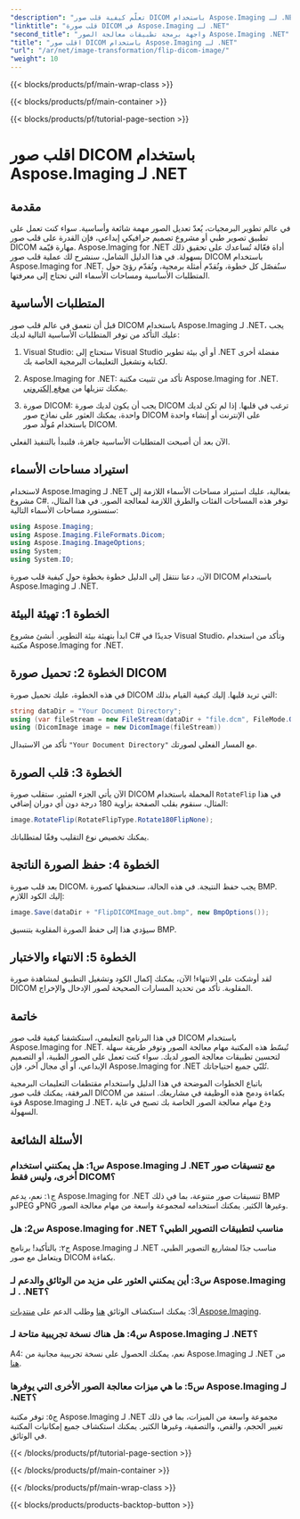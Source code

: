 ```yaml
---
"description": "تعلّم كيفية قلب صور DICOM باستخدام Aspose.Imaging لـ .NET. معالجة سهلة وفعّالة للصور للتطبيقات الطبية وغيرها."
"linktitle": "قلب صورة DICOM في Aspose.Imaging لـ .NET"
"second_title": "واجهة برمجة تطبيقات معالجة الصور Aspose.Imaging .NET"
"title": "اقلب صور DICOM باستخدام Aspose.Imaging لـ .NET"
"url": "/ar/net/image-transformation/flip-dicom-image/"
"weight": 10
---
```


{{< blocks/products/pf/main-wrap-class >}}

{{< blocks/products/pf/main-container >}}

{{< blocks/products/pf/tutorial-page-section >}}

# اقلب صور DICOM باستخدام Aspose.Imaging لـ .NET

## مقدمة

في عالم تطوير البرمجيات، يُعدّ تعديل الصور مهمة شائعة وأساسية. سواء كنت تعمل على تطبيق تصوير طبي أو مشروع تصميم جرافيكي إبداعي، فإن القدرة على قلب صور DICOM مهارة قيّمة. Aspose.Imaging for .NET أداة فعّالة تُساعدك على تحقيق ذلك بسهولة. في هذا الدليل الشامل، سنشرح لك عملية قلب صور DICOM باستخدام Aspose.Imaging for .NET. سنُفصّل كل خطوة، ونُقدّم أمثلة برمجية، ونُقدّم رؤىً حول المتطلبات الأساسية ومساحات الأسماء التي تحتاج إلى معرفتها.

## المتطلبات الأساسية

قبل أن نتعمق في عالم قلب صور DICOM باستخدام Aspose.Imaging لـ .NET، يجب عليك التأكد من توفر المتطلبات الأساسية التالية لديك:

1. Visual Studio: ستحتاج إلى Visual Studio أو أي بيئة تطوير .NET مفضلة أخرى لكتابة وتشغيل التعليمات البرمجية الخاصة بك.

2. Aspose.Imaging for .NET: تأكد من تثبيت مكتبة Aspose.Imaging for .NET. يمكنك تنزيلها من [موقع إلكتروني](https://releases.aspose.com/imaging/net/).

3. صورة DICOM: يجب أن يكون لديك صورة DICOM ترغب في قلبها. إذا لم تكن لديك واحدة، يمكنك العثور على نماذج صور DICOM على الإنترنت أو إنشاء واحدة باستخدام مُولّد صور DICOM.

الآن بعد أن أصبحت المتطلبات الأساسية جاهزة، فلنبدأ بالتنفيذ الفعلي.

## استيراد مساحات الأسماء

لاستخدام Aspose.Imaging لـ .NET بفعالية، عليك استيراد مساحات الأسماء اللازمة إلى مشروع C#. توفر هذه المساحات الفئات والطرق اللازمة لمعالجة الصور. في هذا المثال، سنستورد مساحات الأسماء التالية:

```csharp
using Aspose.Imaging;
using Aspose.Imaging.FileFormats.Dicom;
using Aspose.Imaging.ImageOptions;
using System;
using System.IO;
```

الآن، دعنا ننتقل إلى الدليل خطوة بخطوة حول كيفية قلب صورة DICOM باستخدام Aspose.Imaging لـ .NET.

## الخطوة 1: تهيئة البيئة

ابدأ بتهيئة بيئة التطوير. أنشئ مشروع C# جديدًا في Visual Studio، وتأكد من استخدام مكتبة Aspose.Imaging for .NET.

## الخطوة 2: تحميل صورة DICOM

في هذه الخطوة، عليك تحميل صورة DICOM التي تريد قلبها. إليك كيفية القيام بذلك:

```csharp
string dataDir = "Your Document Directory";
using (var fileStream = new FileStream(dataDir + "file.dcm", FileMode.Open, FileAccess.Read))
using (DicomImage image = new DicomImage(fileStream))
```

تأكد من الاستبدال `"Your Document Directory"` مع المسار الفعلي لصورتك.

## الخطوة 3: قلب الصورة

الآن يأتي الجزء المثير. ستقلب صورة DICOM المحملة باستخدام `RotateFlip` في هذا المثال، سنقوم بقلب الصفحة بزاوية 180 درجة دون أي دوران إضافي:

```csharp
image.RotateFlip(RotateFlipType.Rotate180FlipNone);
```

يمكنك تخصيص نوع التقليب وفقًا لمتطلباتك.

## الخطوة 4: حفظ الصورة الناتجة

بعد قلب صورة DICOM، يجب حفظ النتيجة. في هذه الحالة، سنحفظها كصورة BMP. إليك الكود اللازم:

```csharp
image.Save(dataDir + "FlipDICOMImage_out.bmp", new BmpOptions());
```

سيؤدي هذا إلى حفظ الصورة المقلوبة بتنسيق BMP.

## الخطوة 5: الانتهاء والاختبار

لقد أوشكت على الانتهاء! الآن، يمكنك إكمال الكود وتشغيل التطبيق لمشاهدة صورة DICOM المقلوبة. تأكد من تحديد المسارات الصحيحة لصور الإدخال والإخراج.

## خاتمة

في هذا البرنامج التعليمي، استكشفنا كيفية قلب صور DICOM باستخدام Aspose.Imaging for .NET. تُبسّط هذه المكتبة مهام معالجة الصور وتوفر طريقة سهلة لتحسين تطبيقات معالجة الصور لديك. سواء كنت تعمل على الصور الطبية، أو التصميم الإبداعي، أو أي مجال آخر، فإن Aspose.Imaging for .NET تُلبّي جميع احتياجاتك.

باتباع الخطوات الموضحة في هذا الدليل واستخدام مقتطفات التعليمات البرمجية المرفقة، يمكنك قلب صور DICOM بكفاءة ودمج هذه الوظيفة في مشاريعك. استفد من قوة Aspose.Imaging لـ .NET، ودع مهام معالجة الصور الخاصة بك تصبح في غاية السهولة.

## الأسئلة الشائعة

### س1: هل يمكنني استخدام Aspose.Imaging لـ .NET مع تنسيقات صور أخرى، وليس فقط DICOM؟
ج١: نعم، يدعم Aspose.Imaging for .NET تنسيقات صور متنوعة، بما في ذلك BMP وJPEG وPNG وغيرها الكثير. يمكنك استخدامه لمجموعة واسعة من مهام معالجة الصور.

### س2: هل Aspose.Imaging for .NET مناسب لتطبيقات التصوير الطبي؟
ج٢: بالتأكيد! برنامج Aspose.Imaging لـ .NET مناسب جدًا لمشاريع التصوير الطبي، ويتعامل مع صور DICOM بكفاءة.

### س3: أين يمكنني العثور على مزيد من الوثائق والدعم لـ Aspose.Imaging لـ . .NET؟
أ3: يمكنك استكشاف الوثائق [هنا](https://reference.aspose.com/imaging/net/) وطلب الدعم على [منتديات Aspose.Imaging](https://forum.aspose.com/).

### س4: هل هناك نسخة تجريبية متاحة لـ Aspose.Imaging لـ .NET؟
A4: نعم، يمكنك الحصول على نسخة تجريبية مجانية من Aspose.Imaging لـ .NET من [هنا](https://releases.aspose.com/).

### س5: ما هي ميزات معالجة الصور الأخرى التي يوفرها Aspose.Imaging لـ .NET؟
ج٥: توفر مكتبة Aspose.Imaging لـ .NET مجموعة واسعة من الميزات، بما في ذلك تغيير الحجم، والقص، والتصفية، وغيرها الكثير. يمكنك استكشاف جميع إمكانيات المكتبة في الوثائق.

{{< /blocks/products/pf/tutorial-page-section >}}

{{< /blocks/products/pf/main-container >}}

{{< /blocks/products/pf/main-wrap-class >}}

{{< blocks/products/products-backtop-button >}}